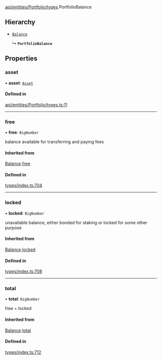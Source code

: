 [api/entities/Portfolio/types](../../../../../Modules/API/Entities/Portfolio/Types.md).PortfolioBalance

## Hierarchy

- [`Balance`](../../../../Types/Balance.md)

  ↳ **`PortfolioBalance`**

## Properties

### asset

• **asset**: [`Asset`](../../../../../Classes/API/Entities/Asset/Asset.md)

#### Defined in

[api/entities/Portfolio/types.ts:11](https://github.com/PolymeshAssociation/polymesh-sdk/blob/15be87e8/src/api/entities/Portfolio/types.ts#L11)

___

### free

• **free**: `BigNumber`

balance available for transferring and paying fees

#### Inherited from

[Balance](../../../../Types/Balance.md).[free](../../../../Types/Balance.md#free)

#### Defined in

[types/index.ts:704](https://github.com/PolymeshAssociation/polymesh-sdk/blob/15be87e8/src/types/index.ts#L704)

___

### locked

• **locked**: `BigNumber`

unavailable balance, either bonded for staking or locked for some other purpose

#### Inherited from

[Balance](../../../../Types/Balance.md).[locked](../../../../Types/Balance.md#locked)

#### Defined in

[types/index.ts:708](https://github.com/PolymeshAssociation/polymesh-sdk/blob/15be87e8/src/types/index.ts#L708)

___

### total

• **total**: `BigNumber`

free + locked

#### Inherited from

[Balance](../../../../Types/Balance.md).[total](../../../../Types/Balance.md#total)

#### Defined in

[types/index.ts:712](https://github.com/PolymeshAssociation/polymesh-sdk/blob/15be87e8/src/types/index.ts#L712)
